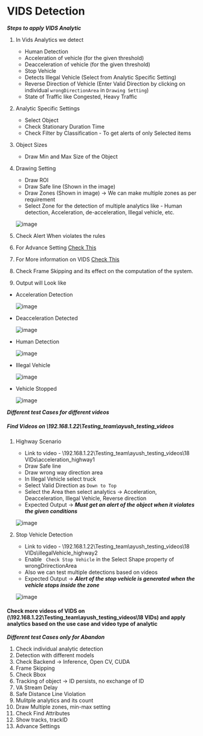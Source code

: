 # **VIDS Detection**
 
***Steps to apply VIDS Analytic***

1. In Vids Analytics we detect
   - Human Detection
   - Acceleration of vehicle (for the given threshold)
   - Deacceleration of vehicle (for the given threshold)
   - Stop Vehicle
   - Detects Illegal Vehicle (Select from Analytic Specific Setting)
   - Reverse Direction of Vehicle (Enter Valid Direction by clicking on individual `wrongDirectionArea` in `Drawing Setting`)
   - State of Traffic like Congested, Heavy Traffic
2. Analytic Specific Settings
   - Select Object
   - Check Stationary Duration Time                                 
   - Check Filter by Classification - To get alerts of only Selected items
3. Object Sizes
   - Draw Min and Max Size of the Object
4. Drawing Setting
   - Draw ROI
   - Draw Safe line (Shown in the image)
   - Draw Zones (Shown in image) -> We can make multiple zones as per requirement
   - Select Zone for the detection of multiple analytics like - Human detection, Acceleration, de-acceleration, Illegal vehicle, etc.
   
    ![image](https://github.com/ayushaggarwalI2V/Video-Analytics-Server/blob/main/18%20VIDs/images/vids.png "VMS image")
   
5. Check Alert When violates the rules
6. For Advance Setting [Check This](https://stackoverflowteams.com/c/i2v-systems/questions/132)
7. For More information on VIDS [Check This](https://stackoverflowteams.com/c/i2v-systems/questions/128)
9. Check Frame Skipping and its effect on the computation of the system.
10. Output will Look like
   - Acceleration Detection
      
     ![image](https://github.com/ayushaggarwalI2V/Video-Analytics-Server/blob/main/18%20VIDs/images/accelerated.png "Output")
   
   - Deacceleration Detected
      
     ![image](https://github.com/ayushaggarwalI2V/Video-Analytics-Server/blob/main/18%20VIDs/images/deaccelerated.png "Output")

   - Human Detection
      
     ![image](https://github.com/ayushaggarwalI2V/Video-Analytics-Server/blob/main/18%20VIDs/images/human%20detect.png "Output")

   - Illegal Vehicle

     ![image](https://github.com/ayushaggarwalI2V/Video-Analytics-Server/blob/main/18%20VIDs/images/illlegal.png "Illegal Vehicle")

   - Vehicle Stopped

     ![image](https://github.com/ayushaggarwalI2V/Video-Analytics-Server/blob/main/18%20VIDs/images/stop%20vehicle.png "stop vehicle")

***Different test Cases for different videos***
##### Find Videos on _\\192.168.1.22\Testing_team\ayush_testing_videos_

1. Highway Scenario
   - Link to video - \\192.168.1.22\Testing_team\ayush_testing_videos\18 VIDs\acceleration_highway1
   - Draw Safe line
   - Draw wrong way direction area
   - In Illegal Vehicle select truck
   - Select Valid Direction as `Down to Top`
   - Select the Area then select analytics -> Acceleration, Deacceleration, Illegal Vehicle, Reverse direction
   - Expected Output -> **_Must get an alert of the object when it violates the given conditions_**
     
   ![image](https://github.com/ayushaggarwalI2V/Video-Analytics-Server/blob/main/18%20VIDs/images/vids.png "Highway Scenario")

2. Stop Vehicle Detection 
   - Link to video - \\192.168.1.22\Testing_team\ayush_testing_videos\18 VIDs\illegalVehicle_highway2
   - Enable ` Check Stop Vehicle` in the Select Shape property of wrongDrirectionArea
   - Also we can test multiple detections based on videos
   - Expected Output -> **_Alert of the stop vehicle is generated when the vehicle stops inside the zone_**
   
   ![image](https://github.com/ayushaggarwalI2V/Video-Analytics-Server/blob/main/18%20VIDs/images/stop%20.png "stop vehicle")

#### Check more videos of VIDS on (\\192.168.1.22\Testing_team\ayush_testing_videos\18 VIDs) and apply analytics based on the use case and video type of analytic

***Different test Cases only for Abandon***

1. Check individual analytic detection 
2. Detection with different models
3. Check Backend -> Inference, Open CV, CUDA
4. Frame Skipping
5. Check Bbox
6. Tracking of object -> ID persists, no exchange of ID
7. VA Stream Delay
8. Safe Distance Line Violation
9. Mulitple analytics and its count
10. Draw Multiple zones, min-max setting
11. Check Find Attributes
12. Show tracks, trackID
13. Advance Settings

